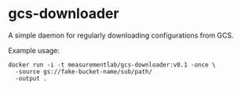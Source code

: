 # gcs-downloader

A simple daemon for regularly downloading configurations from GCS.


Example usage:

```
docker run -i -t measurementlab/gcs-downloader:v0.1 -once \
  -source gs://fake-bucket-name/sub/path/
  -output .

```

